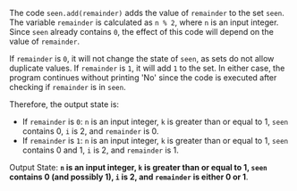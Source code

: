 The code `seen.add(remainder)` adds the value of `remainder` to the set `seen`. The variable `remainder` is calculated as `n % 2`, where `n` is an input integer. Since `seen` already contains `0`, the effect of this code will depend on the value of `remainder`. 

If `remainder` is `0`, it will not change the state of `seen`, as sets do not allow duplicate values. If `remainder` is `1`, it will add `1` to the set. In either case, the program continues without printing 'No' since the code is executed after checking if `remainder` is in `seen`.

Therefore, the output state is:
- If `remainder` is `0`: `n` is an input integer, `k` is greater than or equal to 1, `seen` contains 0, `i` is 2, and `remainder` is 0.
- If `remainder` is `1`: `n` is an input integer, `k` is greater than or equal to 1, `seen` contains 0 and 1, `i` is 2, and `remainder` is 1.

Output State: **`n` is an input integer, `k` is greater than or equal to 1, `seen` contains 0 (and possibly 1), `i` is 2, and `remainder` is either 0 or 1**.
